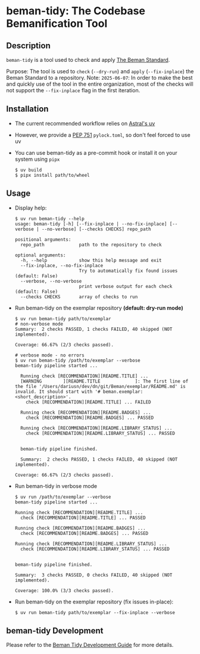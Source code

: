 # beman-tidy: The Codebase Bemanification Tool

<!--
SPDX-License-Identifier: Apache-2.0 WITH LLVM-exception
-->

## Description

`beman-tidy` is a tool used to check and apply [The Beman Standard](https://github.com/bemanproject/beman/blob/main/docs/BEMAN_STANDARD.md).

Purpose: The tool is used to `check` (`--dry-run`) and `apply` (`--fix-inplace`) the Beman Standard to a repository.
Note: `2025-06-07`: In order to make the best and quickly use of the tool in the entire organization, most of the checks will not support the `--fix-inplace` flag in the first iteration.

## Installation

- The current recommended workflow relies on [Astral's uv](https://docs.astral.sh/uv/)
- However, we provide a [PEP 751](https://peps.python.org/pep-0751/) `pylock.toml`, so don't feel forced to use uv
- You can use beman-tidy as a pre-commit hook or install it on your system using `pipx`

  ```console
  $ uv build
  $ pipx install path/to/wheel
  ```

## Usage

* Display help:

  ```console
  $ uv run beman-tidy --help
  usage: beman-tidy [-h] [--fix-inplace | --no-fix-inplace] [--verbose | --no-verbose] [--checks CHECKS] repo_path

  positional arguments:
    repo_path             path to the repository to check

  optional arguments:
    -h, --help            show this help message and exit
    --fix-inplace, --no-fix-inplace
                          Try to automatically fix found issues (default: False)
    --verbose, --no-verbose
                          print verbose output for each check (default: False)
    --checks CHECKS       array of checks to run
  ```

* Run beman-tidy on the exemplar repository **(default: dry-run mode)**

  ```shell
  $ uv run beman-tidy path/to/exemplar
  # non-verbose mode
  Summary:  2 checks PASSED, 1 checks FAILED, 40 skipped (NOT implemented).

  Coverage: 66.67% (2/3 checks passed).

  # verbose mode - no errors
  $ uv run beman-tidy /path/to/exemplar --verbose
  beman-tidy pipeline started ...

    Running check [RECOMMENDATION][README.TITLE] ...
    [WARNING        ][README.TITLE             ]: The first line of the file '/Users/dariusn/dev/dn/git/Beman/exemplar/README.md' is invalid. It should start with '# beman.exemplar: <short_description>'.
      check [RECOMMENDATION][README.TITLE] ... FAILED

    Running check [RECOMMENDATION][README.BADGES] ...
      check [RECOMMENDATION][README.BADGES] ... PASSED

    Running check [RECOMMENDATION][README.LIBRARY_STATUS] ...
      check [RECOMMENDATION][README.LIBRARY_STATUS] ... PASSED


    beman-tidy pipeline finished.

    Summary:  2 checks PASSED, 1 checks FAILED, 40 skipped (NOT implemented).

  Coverage: 66.67% (2/3 checks passed).
  ```

- Run beman-tidy in verbose mode

  ```console
  $ uv run /path/to/exemplar --verbose
  beman-tidy pipeline started ...

  Running check [RECOMMENDATION][README.TITLE] ...
  	check [RECOMMENDATION][README.TITLE] ... PASSED

  Running check [RECOMMENDATION][README.BADGES] ...
  	check [RECOMMENDATION][README.BADGES] ... PASSED

  Running check [RECOMMENDATION][README.LIBRARY_STATUS] ...
  	check [RECOMMENDATION][README.LIBRARY_STATUS] ... PASSED


  beman-tidy pipeline finished.

  Summary:  3 checks PASSED, 0 checks FAILED, 40 skipped (NOT implemented).

  Coverage: 100.0% (3/3 checks passed).
  ```

* Run beman-tidy on the exemplar repository (fix issues in-place):

  ```console
  $ uv run beman-tidy path/to/exemplar --fix-inplace --verbose
  ```

## beman-tidy Development

Please refer to the [Beman Tidy Development Guide](./docs/dev-guide.md) for more details.
